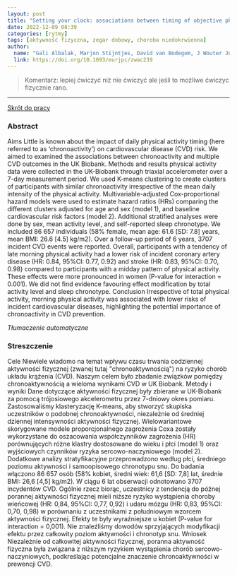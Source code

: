 ```yaml
---
layout: post
title: "Setting your clock: associations between timing of objective physical activity and cardiovascular disease risk in the general population "
date: 2022-12-09 08:39
categories: [rytmy]
tags: [aktywność fizyczna, zegar dobowy, choroba niedokrwienna]
author:
  name: "Gali Albalak, Marjon Stijntjes, David van Bodegom, J Wouter Jukema, Douwe E. Atsma, Diana van Heemst, and Raymond Noordam "
  link: https://doi.org/10.1093/eurjpc/zwac239
---
```


> Komentarz: lepiej ćwiczyć niż nie ćwiczyć ale jeśli to możliwe ćwiczyc fizycznie rano.
> 
<hr>

[Skrót do pracy](https://academic.oup.com/eurjpc/advance-article/doi/10.1093/eurjpc/zwac239/6814439) 

### Abstract
Aims Little is known about the impact of daily physical activity timing (here referred to as ‘chronoactivity’) on cardiovascular disease (CVD) risk. We aimed to examined the associations between chronoactivity and multiple CVD outcomes in the UK Biobank. Methods and results physical activity data were collected in the UK-Biobank through triaxial accelerometer over a 7-day measurement period. We used K-means clustering to create clusters of participants with similar chronoactivity irrespective of the mean daily intensity of the physical activity. Multivariable-adjusted Cox-proportional hazard models were used to estimate hazard ratios (HRs) comparing the different clusters adjusted for age and sex (model 1), and baseline cardiovascular risk factors (model 2). Additional stratified analyses were done by sex, mean activity level, and self-reported sleep chronotype. We included 86 657 individuals (58% female, mean age: 61.6 [SD: 7.8] years, mean BMI: 26.6 [4.5] kg/m2). Over a follow-up period of 6 years, 3707 incident CVD events were reported. Overall, participants with a tendency of late morning physical activity had a lower risk of incident coronary artery disease (HR: 0.84, 95%CI: 0.77, 0.92) and stroke (HR: 0.83, 95%CI: 0.70, 0.98) compared to participants with a midday pattern of physical activity. These effects were more pronounced in women (P-value for interaction = 0.001). We did not find evidence favouring effect modification by total activity level and sleep chronotype. Conclusion Irrespective of total physical activity, morning physical activity was associated with lower risks of incident cardiovascular diseases, highlighting the potential importance of chronoactivity in CVD prevention.

*Tłumaczenie automatyczne*

### Streszczenie
Cele Niewiele wiadomo na temat wpływu czasu trwania codziennej aktywności fizycznej (zwanej tutaj "chronoaktywnością") na ryzyko chorób układu krążenia (CVD). Naszym celem było zbadanie związków pomiędzy chronoaktywnością a wieloma wynikami CVD w UK Biobank. Metody i wyniki Dane dotyczące aktywności fizycznej były zbierane w UK-Biobank za pomocą trójosiowego akcelerometru przez 7-dniowy okres pomiaru. Zastosowaliśmy klasteryzację K-means, aby stworzyć skupiska uczestników o podobnej chronoaktywności, niezależnie od średniej dziennej intensywności aktywności fizycznej. Wielowariantowe skorygowane modele proporcjonalnego zagrożenia Coxa zostały wykorzystane do oszacowania współczynników zagrożenia (HR) porównujących różne klastry dostosowane do wieku i płci (model 1) oraz wyjściowych czynników ryzyka sercowo-naczyniowego (model 2). Dodatkowe analizy stratyfikacyjne przeprowadzono według płci, średniego poziomu aktywności i samoopisowego chronotypu snu. Do badania włączono 86 657 osób (58% kobiet, średni wiek: 61,6 [SD: 7,8] lat, średnie BMI: 26,6 [4,5] kg/m2). W ciągu 6 lat obserwacji odnotowano 3707 incydentów CVD. Ogólnie rzecz biorąc, uczestnicy z tendencją do późnej porannej aktywności fizycznej mieli niższe ryzyko wystąpienia choroby wieńcowej (HR: 0,84, 95%CI: 0,77, 0,92) i udaru mózgu (HR: 0,83, 95%CI: 0,70, 0,98) w porównaniu z uczestnikami z południowym wzorcem aktywności fizycznej. Efekty te były wyraźniejsze u kobiet (P-value for interaction = 0,001). Nie znaleźliśmy dowodów sprzyjających modyfikacji efektu przez całkowity poziom aktywności i chronotyp snu. Wniosek Niezależnie od całkowitej aktywności fizycznej, poranna aktywność fizyczna była związana z niższym ryzykiem wystąpienia chorób sercowo-naczyniowych, podkreślając potencjalne znaczenie chronoaktywności w prewencji CVD.